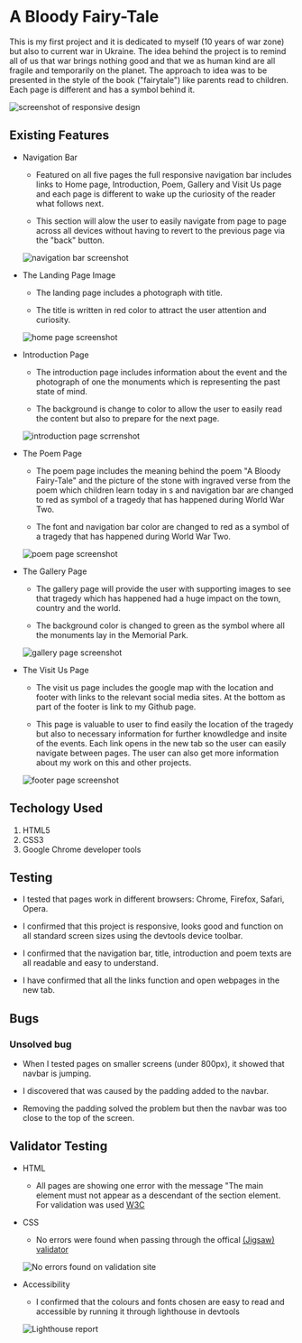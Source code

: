 # A Bloody Fairy-Tale

This is my first project and it is dedicated to myself (10 years of war zone) but also to current war in Ukraine. The idea behind the project is to remind all of us that war brings nothing good and that we as human kind are all fragile and temporarily on the planet. The approach to idea was to be presented in the style of the book ("fairytale") like parents read to children. Each page is different and has a symbol behind it.

![screenshot of responsive design](assets/documents.html/responsive-design.jpg)

## Existing Features

- Navigation Bar

  - Featured on all five pages the full responsive navigation bar includes links to Home page, Introduction, Poem, Gallery and Visit Us page and each page is different to wake up the curiosity of the reader what follows next.

  - This section will alow the user to easily navigate from page to page across all devices without having to revert to the previous page via the "back" button.

  ![navigation bar screenshot](assets/documents.html/navigation-bar.png)

- The Landing Page Image

  - The landing page includes a photograph with title.

  - The title is written in red color to attract the user attention and curiosity.

  ![home page screenshot](assets/documents.html/title.png)

- Introduction Page

  - The introduction page includes information about the event and the photograph of one the monuments which is representing the past state of mind.

  - The background is change to color to allow the user to easily read the content but also to prepare for the next page.

  ![introduction page scrrenshot](assets/documents.html/introd.png)

- The Poem Page

  - The poem page includes the meaning behind the poem "A Bloody Fairy-Tale" and the picture of the stone with ingraved verse from the poem which children learn today in s and navigation bar are changed to red as symbol of a tragedy that has happened during World War Two.

  - The font and navigation bar color are changed to red as a symbol of a tragedy that has happened during World War Two.

  ![poem page screenshot](assets/documents.html/poem.png)

- The Gallery Page

  - The gallery page will provide the user with supporting images to see that tragedy which has happened had a huge impact on the town, country and the world.

  - The background color is changed to green as the symbol where all the monuments lay in the Memorial Park.

  ![gallery page screenshot](assets/documents.html/gallery.png)

- The Visit Us Page

  - The visit us page includes the google map with the location and footer with links to the relevant social media sites. At the bottom as part of the footer is link to my Github page.

  - This page is valuable to user to find easily the location of the tragedy but also to necessary information for further knowdledge and insite of the events. Each link opens in the new tab so the user can easily navigate between pages. The user can also get more information about my work on this and other projects.

  ![footer page screenshot](assets/documents.html/footer.png)

## Techology Used

1. HTML5
2. CSS3
3. Google Chrome developer tools

## Testing

- I tested that pages work in different browsers: Chrome, Firefox, Safari, Opera.

- I confirmed that this project is responsive, looks good and function on all standard screen sizes using the devtools device toolbar.

- I confirmed that the navigation bar, title, introduction and poem texts are all readable and easy to understand.

- I have confirmed that all the links function and open webpages in the new tab.

## Bugs

### Unsolved bug

  * When I tested pages on smaller screens (under 800px), it showed that navbar is jumping.

  * I discovered that was caused by the padding added to the navbar.

  * Removing the padding solved the problem but then the navbar was too close to the top of the screen.

## Validator Testing

- HTML

  - All pages are showing one error with the message "The main element must not appear as a descendant of the section element. For validation was used [W3C](https://validator.w3.org)

- CSS

  - No errors were found when passing through the offical [(Jigsaw) validator](https://jigsaw.w3.org/css-validator/)

  ![No errors found on validation site](assets/documents.html/w3c-css-validator-results.png)

- Accessibility

  - I confirmed that the colours and fonts chosen are easy to read and accessible by running it through lighthouse in devtools

  ![Lighthouse report](assets/documents.html/lighthouse-report.png)
